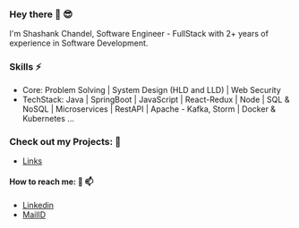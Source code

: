 ### Hey there 👋 😎

I'm Shashank Chandel, Software Engineer - FullStack with 2+ years of experience in Software Development.

### Skills ⚡ 
- Core: Problem Solving | System Design (HLD and LLD) | Web Security
- TechStack: Java | SpringBoot | JavaScript | React-Redux | Node | SQL & NoSQL | Microservices | RestAPI | Apache - Kafka, Storm | Docker & Kubernetes ...

### Check out my Projects: 🔭
- [Links](https://shashankch.github.io/shashankch/)


#### How to reach me: 💬 📫
- [Linkedin](https://www.linkedin.com/in/shashank0705/)
- [MailID](shashakchandel@gmail.com)




<!--
**shashankch/shashankch** is a ✨ _special_ ✨ repository because its `README.md` (this file) appears on your GitHub profile.

Here are some ideas to get you started:

- 🔭 I’m currently working on ...
- 🌱 I’m currently learning ...
- 👯 I’m looking to collaborate on ...
- 🤔 I’m looking for help with ...
- 💬 Ask me about ...
- 📫 How to reach me: ...
- 😄 Pronouns: ...
- ⚡ Fun fact: ...
-->

